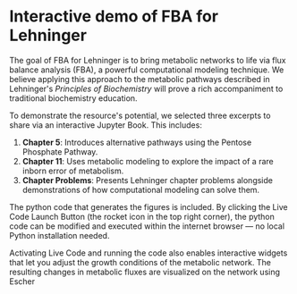 # Interactive demo of FBA for Lehninger

The goal of FBA for Lehninger is to bring metabolic networks to life
via flux balance analysis (FBA), a powerful computational modeling technique. 
We believe applying this approach to the metabolic pathways described in Lehninger's
*Principles of Biochemistry* will prove a rich accompaniment to traditional
biochemistry education.

To demonstrate the resource's potential, we selected three excerpts 
to share via an interactive Jupyter Book. This includes:

1. **Chapter 5**: Introduces alternative pathways using the Pentose Phosphate Pathway.
2. **Chapter 11**: Uses metabolic modeling to explore the impact of a rare inborn error of metabolism.
3. **Chapter Problems**: Presents Lehninger chapter problems alongside demonstrations 
   of how computational modeling can solve them.

The python code that generates the figures is included. By clicking
the Live Code Launch Button (the rocket icon in the top right corner), the python code 
can be modified and executed within the internet browser — no local Python installation needed. 

Activating Live Code and running the code also enables interactive 
widgets that let you adjust the growth conditions of the metabolic network. The resulting 
changes in metabolic fluxes are visualized on the network using Escher

```{tableofcontents}
```
